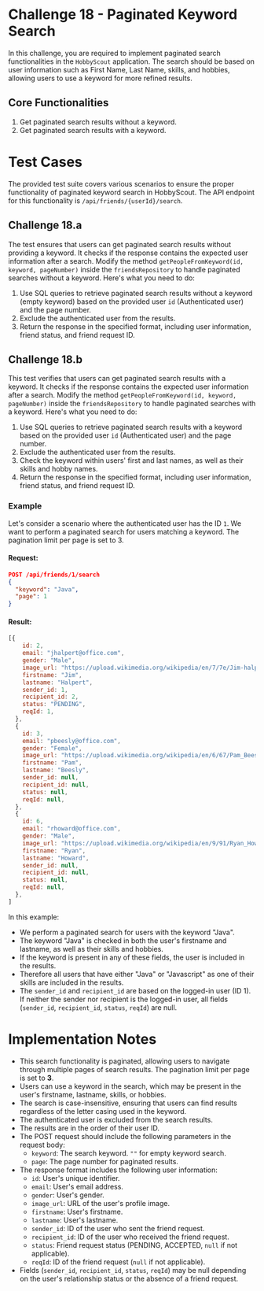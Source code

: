 # Challenge 18 - Paginated Keyword Search  

In this challenge, you are required to implement paginated search functionalities in the `HobbyScout` application. The search should be based on user information such as First Name, Last Name, skills, and hobbies, allowing users to use a keyword for more refined results.

## Core Functionalities

1. Get paginated search results without a keyword.
2. Get paginated search results with a keyword.

# Test Cases

The provided test suite covers various scenarios to ensure the proper functionality of paginated keyword search in HobbyScout. The API endpoint for this functionality is `/api/friends/{userId}/search`.

## Challenge 18.a

The test ensures that users can get paginated search results without providing a keyword. It checks if the response contains the expected user information after a search. Modify the method `getPeopleFromKeyword(id, keyword, pageNumber)` inside the `friendsRepository` to handle paginated searches without a keyword. Here's what you need to do:  

1. Use SQL queries to retrieve paginated search results without a keyword (empty keyword) based on the provided user `id` (Authenticated user) and the page number.
2. Exclude the authenticated user from the results.
3. Return the response in the specified format, including user information, friend status, and friend request ID.

## Challenge 18.b

This test verifies that users can get paginated search results with a keyword. It checks if the response contains the expected user information after a search. Modify the method `getPeopleFromKeyword(id, keyword, pageNumber)` inside the `friendsRepository` to handle paginated searches with a keyword. Here's what you need to do:

1. Use SQL queries to retrieve paginated search results with a keyword based on the provided user `id` (Authenticated user) and the page number.
2. Exclude the authenticated user from the results.
3. Check the keyword within users' first and last names, as well as their skills and hobby names.
4. Return the response in the specified format, including user information, friend status, and friend request ID.

### Example

Let's consider a scenario where the authenticated user has the ID `1`. We want to perform a paginated search for users matching a keyword. The pagination limit per page is set to 3.

#### Request:

```json
POST /api/friends/1/search
{
  "keyword": "Java",
  "page": 1
}
```

#### Result:

```javascript
[{
    id: 2,
    email: "jhalpert@office.com",
    gender: "Male",
    image_url: "https://upload.wikimedia.org/wikipedia/en/7/7e/Jim-halpert.jpg",
    firstname: "Jim",
    lastname: "Halpert",
    sender_id: 1,
    recipient_id: 2,
    status: "PENDING",
    reqId: 1,
  },
  {
    id: 3,
    email: "pbeesly@office.com",
    gender: "Female",
    image_url: "https://upload.wikimedia.org/wikipedia/en/6/67/Pam_Beesley.jpg",
    firstname: "Pam",
    lastname: "Beesly",
    sender_id: null,
    recipient_id: null,
    status: null,
    reqId: null,
  },
  {
    id: 6,
    email: "rhoward@office.com",
    gender: "Male",
    image_url: "https://upload.wikimedia.org/wikipedia/en/9/91/Ryan_Howard_%28The_Office%29.jpg",
    firstname: "Ryan",
    lastname: "Howard",
    sender_id: null,
    recipient_id: null,
    status: null,
    reqId: null,
  },
]
```

In this example:
- We perform a paginated search for users with the keyword "Java".
- The keyword "Java" is checked in both the user's firstname and lastname, as well as their skills and hobbies.
- If the keyword is present in any of these fields, the user is included in the results.
- Therefore all users that have either "Java" or "Javascript" as one of their skills are included in the results.
- The `sender_id` and `recipient_id` are based on the logged-in user (ID 1). If neither the sender nor recipient is the logged-in user, all fields (`sender_id`, `recipient_id`, `status`, `reqId`) are null.

# Implementation Notes

- This search functionality is paginated, allowing users to navigate through multiple pages of search results. The pagination limit per page is set to **3**.
- Users can use a keyword in the search, which may be present in the user's firstname, lastname, skills, or hobbies.
- The search is case-insensitive, ensuring that users can find results regardless of the letter casing used in the keyword.
- The authenticated user is excluded from the search results.
- The results are in the order of their user ID.
- The POST request should include the following parameters in the request body:
  - `keyword`: The search keyword. `""` for empty keyword search.
  - `page`: The page number for paginated results.
- The response format includes the following user information:
  - `id`: User's unique identifier.
  - `email`: User's email address.
  - `gender`: User's gender.
  - `image_url`: URL of the user's profile image.
  - `firstname`: User's firstname.
  - `lastname`: User's lastname.
  - `sender_id`: ID of the user who sent the friend request.
  - `recipient_id`: ID of the user who received the friend request.
  - `status`: Friend request status (PENDING, ACCEPTED, `null` if not applicable).
  - `reqId`: ID of the friend request (`null` if not applicable).
- Fields (`sender_id`, `recipient_id`, `status`, `reqId`) may be null depending on the user's relationship status or the absence of a friend request.